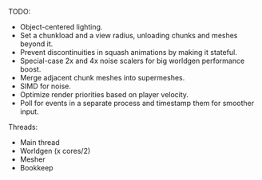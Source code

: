 
TODO:

- Object-centered lighting.
- Set a chunkload and a view radius, unloading chunks and meshes beyond it.
- Prevent discontinuities in squash animations by making it stateful.
- Special-case 2x and 4x noise scalers for big worldgen performance boost.
- Merge adjacent chunk meshes into supermeshes.
- SIMD for noise.
- Optimize render priorities based on player velocity.
- Poll for events in a separate process and timestamp them for smoother input.

Threads:

- Main thread
- Worldgen (x cores/2)
- Mesher
- Bookkeep
